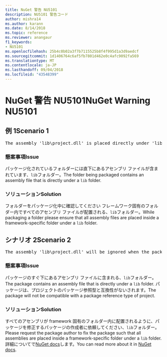 ```yaml
---
title: NuGet 警告 NU5101
description: NU5101 警告コード
author: mishra14
ms.author: karann
ms.date: 8/14/2018
ms.topic: reference
ms.reviewer: anangaur
f1_keywords:
- NU5101
ms.openlocfilehash: 25b4c0b02a3f7b7115525b8f4f995d1a3d9aedcf
ms.sourcegitcommit: 1d1406764c6af5fb7801d462e0c4afc9092fa569
ms.translationtype: MT
ms.contentlocale: ja-JP
ms.lasthandoff: 09/04/2018
ms.locfileid: "43548399"
---
```

# <a name="nuget-warning-nu5101"></a><span data-ttu-id="1162e-103">NuGet 警告 NU5101</span><span class="sxs-lookup"><span data-stu-id="1162e-103">NuGet Warning NU5101</span></span>

## <a name="scenario-1"></a><span data-ttu-id="1162e-104">例 1</span><span class="sxs-lookup"><span data-stu-id="1162e-104">Scenario 1</span></span>
<pre>The assembly 'lib\project.dll' is placed directly under 'lib' folder. It is recommended that assemblies be placed inside a framework-specific folder. Move it into a framework-specific folder.</pre>

### <a name="issue"></a><span data-ttu-id="1162e-105">懸案事項</span><span class="sxs-lookup"><span data-stu-id="1162e-105">Issue</span></span>

<span data-ttu-id="1162e-106">パッケージ化されているフォルダーには直下にあるアセンブリ ファイルが含まれています、`lib`フォルダー。</span><span class="sxs-lookup"><span data-stu-id="1162e-106">The folder being packaged contains an assembly file that is directly under a `lib` folder.</span></span>


### <a name="solution"></a><span data-ttu-id="1162e-107">ソリューション</span><span class="sxs-lookup"><span data-stu-id="1162e-107">Solution</span></span>

<span data-ttu-id="1162e-108">フォルダーをパッケージ化中に確認してください フレームワーク固有のフォルダー内ですべてのアセンブリ ファイルが配置される、`lib`フォルダー。</span><span class="sxs-lookup"><span data-stu-id="1162e-108">While packaging a folder please ensure that all assembly files are placed inside a framework-specific folder under a `lib` folder.</span></span>


## <a name="scenario-2"></a><span data-ttu-id="1162e-109">シナリオ 2</span><span class="sxs-lookup"><span data-stu-id="1162e-109">Scenario 2</span></span>
<pre>The assembly 'lib\project.dll' will be ignored when the package is installed after the migration.</pre>

### <a name="issue"></a><span data-ttu-id="1162e-110">懸案事項</span><span class="sxs-lookup"><span data-stu-id="1162e-110">Issue</span></span>

<span data-ttu-id="1162e-111">パッケージのすぐ下にあるアセンブリ ファイルに含まれる、`lib`フォルダー。</span><span class="sxs-lookup"><span data-stu-id="1162e-111">The package contains an assembly file that is directly under a `lib` folder.</span></span> <span data-ttu-id="1162e-112">パッケージは、プロジェクトのパッケージ参照型と互換性がないされます。</span><span class="sxs-lookup"><span data-stu-id="1162e-112">The package will not be compatible with a package reference type of project.</span></span>


### <a name="solution"></a><span data-ttu-id="1162e-113">ソリューション</span><span class="sxs-lookup"><span data-stu-id="1162e-113">Solution</span></span>

<span data-ttu-id="1162e-114">すべてのアセンブリが framework 固有のフォルダー内に配置されるように、パッケージを修正するパッケージの作成者に依頼してください、`lib`フォルダー。</span><span class="sxs-lookup"><span data-stu-id="1162e-114">Please request the package author to fix the package such that all assemblies are placed inside a framework-specific folder under a `lib` folder.</span></span> <span data-ttu-id="1162e-115">詳細についてで[NuGet docs](https://docs.microsoft.com/en-us/nuget/reference/migrate-packages-config-to-package-reference)します。</span><span class="sxs-lookup"><span data-stu-id="1162e-115">You can read more about it in [NuGet docs](https://docs.microsoft.com/en-us/nuget/reference/migrate-packages-config-to-package-reference).</span></span>


